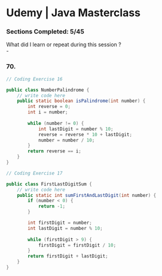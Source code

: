 # Udemy | Java Masterclass

### Sections Сompleted: 5/45

What did I learn or repeat during this session ?  
\- 

### 70.
```java
// Coding Exercise 16

public class NumberPalindrome {
    // write code here
    public static boolean isPalindrome(int number) {
        int reverse = 0;
        int i = number;
        
        while (number != 0) {
            int lastDigit = number % 10;
            reverse = reverse * 10 + lastDigit;
            number = number / 10;
        }
        return reverse == i;
    }
}
```

```java
// Coding Exercise 17

public class FirstLastDigitSum {
    // write code here
    public static int sumFirstAndLastDigit(int number) {
        if (number < 0) {
            return -1;
        }

        int firstDigit = number;
        int lastDigit = number % 10;
        
        while (firstDigit > 9) {
            firstDigit = firstDigit / 10;
        }
        return firstDigit + lastDigit;
    }
}
```
